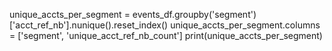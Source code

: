 unique_accts_per_segment = events_df.groupby('segment')['acct_ref_nb'].nunique().reset_index()
unique_accts_per_segment.columns = ['segment', 'unique_acct_ref_nb_count']
print(unique_accts_per_segment)
